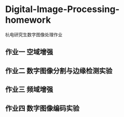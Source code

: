 # Digital-Image-Processing-homework
杭电研究生数字图像处理作业
## 作业一 空域增强
## 作业二 数字图像分割与边缘检测实验
## 作业三 频域增强
## 作业四 数字图像编码实验

